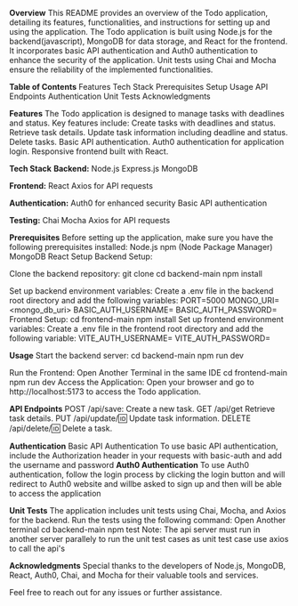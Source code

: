 **Overview**
This README provides an overview of the Todo application, detailing its features, functionalities, and instructions for setting up and using the application. The Todo application is built using Node.js for the backend(javascript), MongoDB for data storage, and React for the frontend. It incorporates basic API authentication and Auth0 authentication to enhance the security of the application. Unit tests using Chai and Mocha ensure the reliability of the implemented functionalities.

**Table of Contents**
Features
Tech Stack
Prerequisites
Setup
Usage
API Endpoints
Authentication
Unit Tests
Acknowledgments

**Features**
The Todo application is designed to manage tasks with deadlines and status. Key features include:
    Create tasks with deadlines and status.
    Retrieve task details.
    Update task information including deadline and status.
    Delete tasks.
    Basic API authentication.
    Auth0 authentication for application login.
    Responsive frontend built with React.
    
**Tech Stack**
**Backend:**
Node.js
Express.js
MongoDB

**Frontend:**
React
Axios for API requests

**Authentication:**
Auth0 for enhanced security
Basic API authentication

**Testing:**
Chai
Mocha
Axios for API requests


**Prerequisites**
Before setting up the application, make sure you have the following prerequisites installed:
Node.js
npm (Node Package Manager)
MongoDB
React
Setup
Backend Setup:

Clone the backend repository:
git clone <repository-url>
cd backend-main
npm install

Set up backend environment variables:
Create a .env file in the backend root directory and add the following variables:
PORT=5000
MONGO_URI=<mongo_db_uri>
BASIC_AUTH_USERNAME=<username>
BASIC_AUTH_PASSWORD=<password>
Frontend Setup:
cd frontend-main
npm install
Set up frontend environment variables:
Create a .env file in the frontend root directory and add the following variable:
VITE_AUTH_USERNAME=<username>
VITE_AUTH_PASSWORD=<password>

**Usage**
Start the backend server:
cd backend-main
npm run dev

Run the Frontend:
Open Another Terminal in the same IDE
cd frontend-main
npm run dev
Access the Application:
Open your browser and go to http://localhost:5173 to access the Todo application.

**API Endpoints**
POST /api/save: Create a new task.
GET /api/get Retrieve task details.
PUT /api/update/:id: Update task information.
DELETE /api/delete/:id: Delete a task.

**Authentication**
Basic API Authentication
To use basic API authentication, include the Authorization header in your requests with basic-auth and add the username and password 
**Auth0 Authentication**
To use Auth0 authentication, follow the login process by clicking the login button and will redirect to Auth0 website and willbe asked to sign up and then will be able to access the application

**Unit Tests**
The application includes unit tests using Chai, Mocha, and Axios for the backend.
Run the tests using the following command:
Open Another terminal 
cd backend-main
npm test
Note: The api server must run in another server parallely to run the unit test cases as unit test case use axios to call the api's 

**Acknowledgments**
Special thanks to the developers of Node.js, MongoDB, React, Auth0, Chai, and Mocha for their valuable tools and services.

Feel free to reach out for any issues or further assistance.

